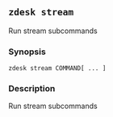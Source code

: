 ## `zdesk stream`

Run stream subcommands

### Synopsis

    zdesk stream COMMAND[ ... ]

### Description

Run stream subcommands

